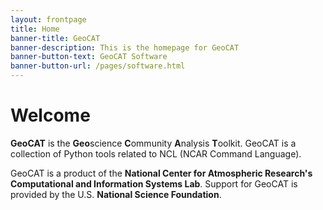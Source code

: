 ```yaml
---
layout: frontpage
title: Home
banner-title: GeoCAT
banner-description: This is the homepage for GeoCAT
banner-button-text: GeoCAT Software
banner-button-url: /pages/software.html
---
```


# Welcome

**GeoCAT** is the **Geo**science **C**ommunity **A**nalysis **T**oolkit. GeoCAT is a collection of Python tools related to NCL (NCAR Command Language).

GeoCAT is a product of the **National Center for Atmospheric Research's Computational and Information Systems Lab**. Support for GeoCAT is provided by the U.S. **National Science Foundation**.
